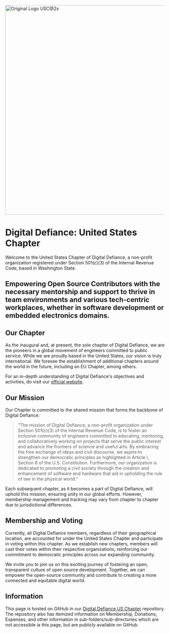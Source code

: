 <img width="662" alt="Original Logo USC@2x" src="https://github.com/Digital-Defiance/digitaldefiance-us/assets/3766240/de7ef3d8-cabc-45f7-9566-13f17b8c9e15">

# Digital Defiance: United States Chapter

Welcome to the United States Chapter of Digital Defiance, a non-profit organization registered under Section 501(c)(3) of the Internal Revenue Code, based in Washington State.

## Empowering Open Source Contributors with the necessary mentorship and support to thrive in team environments and various tech-centric workplaces, whether in software development or embedded electronics domains.

## Our Chapter

As the inaugural and, at present, the sole chapter of Digital Defiance, we are the pioneers in a global movement of engineers committed to public service. While we are proudly based in the United States, our vision is truly international. We foresee the establishment of additional chapters around the world in the future, including an EU Chapter, among others.

For an in-depth understanding of Digital Defiance's objectives and activities, do visit our [official website](https://digitaldefiance.org).

## Our Mission

Our Chapter is committed to the shared mission that forms the backbone of Digital Defiance:

> "The mission of Digital Defiance, a non-profit organization under Section 501(c)(3) of the Internal Revenue Code, is to foster an inclusive community of engineers committed to educating, mentoring, and collaboratively working on projects that serve the public interest and advance the frontiers of science and useful arts. By embracing the free exchange of ideas and civil discourse, we aspire to strengthen our democratic principles as highlighted in Article I, Section 8 of the U.S. Constitution. Furthermore, our organization is dedicated to promoting a civil society through the creation and enhancement of software and hardware that aid in upholding the rule of law in the physical world."

Each subsequent chapter, as it becomes a part of Digital Defiance, will uphold this mission, ensuring unity in our global efforts. However, membership management and tracking may vary from chapter to chapter due to jurisdictional differences.

## Membership and Voting

Currently, all Digital Defiance members, regardless of their geographical location, are accounted for under the United States Chapter and participate in voting within this chapter. As we establish new chapters, members will cast their votes within their respective organizations, reinforcing our commitment to democratic principles across our expanding community.

We invite you to join us on this exciting journey of fostering an open, transparent culture of open source development. Together, we can empower the open-source community and contribute to creating a more connected and equitable digital world.

## Information

This page is hosted on GitHub in our [Digital Defiance US Chapter](https://github.com/Digital-Defiance/digitaldefiance-us) repository. The repository also has itemized information on Membership, Donations, Expenses, and other information in sub-folders/sub-directories which are not accessible ia this page, but are publicly available on GitHub.
